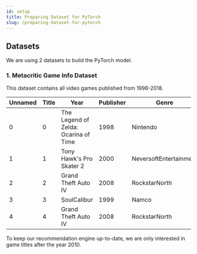 ```yaml
---
id: setup
title: Preparing Dataset for PyTorch
slug: /preparing-dataset-for-pytorch
---
```


## Datasets

We are using 2 datasets to build the PyTorch model.

### 1. Metacritic Game Info Dataset

This dataset contains all video games published from 1998-2018.

| Unnamed | Title | Year                                 | Publisher | Genre                  | Platform                                  | Metascore      | Avg_Userscore | No_Players |
| ------- | ----- | ------------------------------------ | --------- | ---------------------- | ----------------------------------------- | -------------- | ------------- | ---------- |
| 0       | 0     | The Legend of Zelda: Ocarina of Time | 1998      | Nintendo               | Action Adventure;Fantasy                  | Nintendo64     | 99            | 9.1        | 1 Player |
| 1       | 1     | Tony Hawk's Pro Skater 2             | 2000      | NeversoftEntertainment | Sports;Alternative;Skateboarding          | PlayStation 98 | 7.4           | 1-2        |
| 2       | 2     | Grand Theft Auto IV                  | 2008      | RockstarNorth          | Action Adventure;Modern;Modern;Open-World | PlayStation3   | 98            | 7.5        | 1 Player |
| 3       | 3     | SoulCalibur                          | 1999      | Namco                  | Action;Fighting;3D                        | Dreamcast      | 98            | 8.6        | 1-2 |
| 4       | 4     | Grand Theft Auto IV                  | 2008      | RockstarNorth          | Action Adventure;Modern;Modern;Open-World | Xbox360        | 98            | 7.9        | 1 Player |

To keep our recommendation engine up-to-date, we are only interested in game titles after the year 2010.
